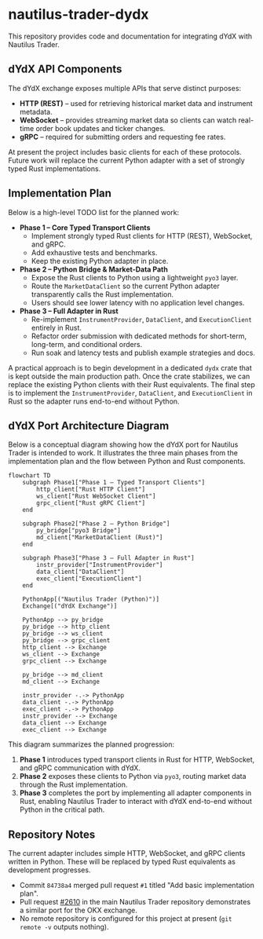 # nautilus-trader-dydx

This repository provides code and documentation for integrating dYdX with Nautilus Trader.

## dYdX API Components

The dYdX exchange exposes multiple APIs that serve distinct purposes:

- **HTTP (REST)** – used for retrieving historical market data and instrument metadata.
- **WebSocket** – provides streaming market data so clients can watch real-time order book updates and ticker changes.
- **gRPC** – required for submitting orders and requesting fee rates.

At present the project includes basic clients for each of these protocols. Future work will replace the current Python adapter with a set of strongly typed Rust implementations.

## Implementation Plan

Below is a high-level TODO list for the planned work:

- **Phase 1 – Core Typed Transport Clients**
  - Implement strongly typed Rust clients for HTTP (REST), WebSocket, and gRPC.
  - Add exhaustive tests and benchmarks.
  - Keep the existing Python adapter in place.
- **Phase 2 – Python Bridge & Market-Data Path**
  - Expose the Rust clients to Python using a lightweight `pyo3` layer.
  - Route the `MarketDataClient` so the current Python adapter transparently calls the Rust implementation.
  - Users should see lower latency with no application level changes.
- **Phase 3 – Full Adapter in Rust**
  - Re-implement `InstrumentProvider`, `DataClient`, and `ExecutionClient` entirely in Rust.
  - Refactor order submission with dedicated methods for short-term, long-term, and conditional orders.
  - Run soak and latency tests and publish example strategies and docs.

A practical approach is to begin development in a dedicated `dydx` crate that is kept outside the main production path. Once the crate stabilizes, we can replace the existing Python clients with their Rust equivalents. The final step is to implement the `InstrumentProvider`, `DataClient`, and `ExecutionClient` in Rust so the adapter runs end-to-end without Python.

## dYdX Port Architecture Diagram

Below is a conceptual diagram showing how the dYdX port for Nautilus Trader is intended to work. It illustrates the three main phases from the implementation plan and the flow between Python and Rust components.

```mermaid
flowchart TD
    subgraph Phase1["Phase 1 – Typed Transport Clients"]
        http_client["Rust HTTP Client"]
        ws_client["Rust WebSocket Client"]
        grpc_client["Rust gRPC Client"]
    end

    subgraph Phase2["Phase 2 – Python Bridge"]
        py_bridge["pyo3 Bridge"]
        md_client["MarketDataClient (Rust)"]
    end

    subgraph Phase3["Phase 3 – Full Adapter in Rust"]
        instr_provider["InstrumentProvider"]
        data_client["DataClient"]
        exec_client["ExecutionClient"]
    end

    PythonApp[("Nautilus Trader (Python)")]
    Exchange[("dYdX Exchange")]

    PythonApp --> py_bridge
    py_bridge --> http_client
    py_bridge --> ws_client
    py_bridge --> grpc_client
    http_client --> Exchange
    ws_client --> Exchange
    grpc_client --> Exchange

    py_bridge --> md_client
    md_client --> Exchange

    instr_provider -.-> PythonApp
    data_client -.-> PythonApp
    exec_client -.-> PythonApp
    instr_provider --> Exchange
    data_client --> Exchange
    exec_client --> Exchange
```

This diagram summarizes the planned progression:

1. **Phase 1** introduces typed transport clients in Rust for HTTP, WebSocket, and gRPC communication with dYdX.
2. **Phase 2** exposes these clients to Python via `pyo3`, routing market data through the Rust implementation.
3. **Phase 3** completes the port by implementing all adapter components in Rust, enabling Nautilus Trader to interact with dYdX end-to-end without Python in the critical path.

## Repository Notes

The current adapter includes simple HTTP, WebSocket, and gRPC clients written in
Python. These will be replaced by typed Rust equivalents as development
progresses.

- Commit `84738a4` merged pull request `#1` titled "Add basic implementation plan".
- Pull request [#2610](https://github.com/nautechsystems/nautilus-trader/pull/2610)
  in the main Nautilus Trader repository demonstrates a similar port for the OKX
  exchange.
- No remote repository is configured for this project at present (`git remote -v`
  outputs nothing).
